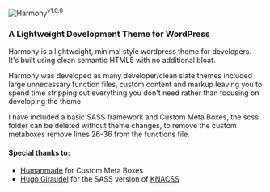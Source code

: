 <img src="https://raw.github.com/invmatt/Harmony/master/screenshot.png" alt="Harmony" /><sup>v1.0.0</sup>

<h3>A Lightweight Development Theme for WordPress</h3>

<p>Harmony is a lightweight, minimal style wordpress theme for developers. It's built using clean semantic HTML5 with no additional bloat.</p>

<p>Harmony was developed as many developer/clean slate themes included large unnecessary function files, custom content and markup leaving you to spend time stripping out everything you don't need rather than focusing on developing the theme<p>

<p>I have included a basic SASS framework and Custom Meta Boxes, the scss folder can be deleted without theme changes, to remove the custom metaboxes remove lines 26-36 from the functions file.</p>


<h4>Special thanks to:</h4>

<ul>
  <li><a href="https://github.com/humanmade/Custom-Meta-Boxes">Humanmade</a> for Custom Meta Boxes</li>
  <li><a href="https://github.com/HugoGiraudel/KNACSS-Sass">Hugo Giraudel</a> for the SASS version of <a href="http://www.knacss.com">KNACSS</a></li>
</ul>
